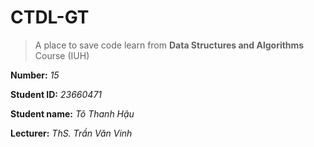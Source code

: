# CTDL-GT
> A place to save code learn from **Data Structures and Algorithms** Course (IUH)

**Number:** *15*

**Student ID:** *23660471*

**Student name:** *Tô Thanh Hậu*

**Lecturer:** *ThS. Trần Văn Vinh*




